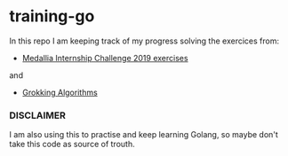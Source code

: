 # training-go

In this repo I am keeping track of my progress solving the exercices from:

* [Medallia Internship Challenge 2019 exercises](http://www.medallia.com.ar/internships/doc/2019.pdf)

and

* [Grokking Algorithms](https://github.com/KevinOfNeu/ebooks/blob/master/Grokking%20Algorithms.pdf)



### DISCLAIMER
I am also using this to practise and keep learning Golang, so maybe don't take this code as source of trouth.